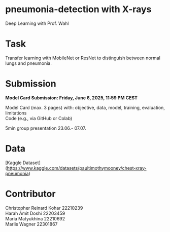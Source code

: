 # pneumonia-detection with X-rays
Deep Learning with Prof. Wahl

# Task

Transfer learning with MobileNet or ResNet to distinguish between normal lungs
and pneumonia.  

# Submission

**Model Card Submission: Friday, June 6, 2025, 11:59 PM CEST**

Model Card (max. 3 pages) with: objective, data, model, training, evaluation,
limitations  
Code (e.g., via GitHub or Colab)  

5min group presentation  23.06.- 07.07.

# Data
[Kaggle Dataset] (https://www.kaggle.com/datasets/paultimothymooney/chest-xray-pneumonia)

# Contributor
Christopher Reinard Kohar 22210239   
Harah Amit Doshi 22203459   
Maria Matyukhina 22210692   
Marlis Wagner 22301867  